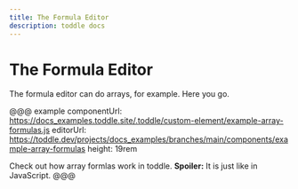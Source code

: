 ```yaml
---
title: The Formula Editor
description: toddle docs
---
```


# The Formula Editor
The formula editor can do arrays, for example. Here you go.

@@@ example
componentUrl: https://docs_examples.toddle.site/.toddle/custom-element/example-array-formulas.js
editorUrl: https://toddle.dev/projects/docs_examples/branches/main/components/example-array-formulas
height: 19rem

Check out how array formlas work in toddle. **Spoiler:** It is just like in JavaScript.
@@@